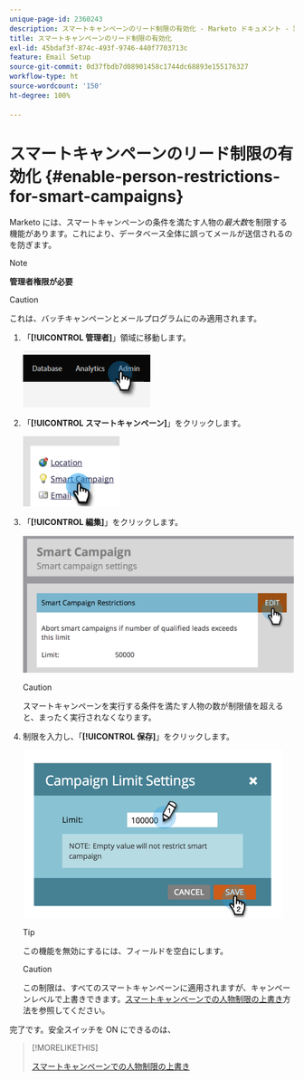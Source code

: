 ```yaml
---
unique-page-id: 2360243
description: スマートキャンペーンのリード制限の有効化 - Marketo ドキュメント - 製品ドキュメント
title: スマートキャンペーンのリード制限の有効化
exl-id: 45bdaf3f-874c-493f-9746-440f7703713c
feature: Email Setup
source-git-commit: 0d37fbdb7d08901458c1744dc68893e155176327
workflow-type: ht
source-wordcount: '150'
ht-degree: 100%

---
```


# スマートキャンペーンのリード制限の有効化 {#enable-person-restrictions-for-smart-campaigns}

Marketo には、スマートキャンペーンの条件を満たす人物の&#x200B;_最大数_&#x200B;を制限する機能があります。これにより、データベース全体に誤ってメールが送信されるのを防ぎます。

>[!NOTE]
>
>**管理者権限が必要**

>[!CAUTION]
>
>これは、バッチキャンペーンとメールプログラムにのみ適用されます。

1. 「**[!UICONTROL 管理者]**」領域に移動します。

   ![](assets/enable-person-restrictions-for-smart-campaigns-1.png)

1. 「**[!UICONTROL スマートキャンペーン]**」をクリックします。

   ![](assets/enable-person-restrictions-for-smart-campaigns-2.png)

1. 「**[!UICONTROL 編集]**」をクリックします。

   ![](assets/enable-person-restrictions-for-smart-campaigns-3.png)

   >[!CAUTION]
   >
   >スマートキャンペーンを実行する条件を満たす人物の数が制限値を超えると、まったく実行されなくなります。

1. 制限を入力し、「**[!UICONTROL 保存]**」をクリックします。

   ![](assets/enable-person-restrictions-for-smart-campaigns-4.png)

   >[!TIP]
   >
   >この機能を無効にするには、フィールドを空白にします。

   >[!CAUTION]
   >
   >この制限は、すべてのスマートキャンペーンに適用されますが、キャンペーンレベルで上書きできます。[スマートキャンペーンでの人物制限の上書き](/help/marketo/product-docs/core-marketo-concepts/smart-campaigns/using-smart-campaigns/override-person-restrictions-in-a-smart-campaign.md)方法を参照してください。

完了です。安全スイッチを ON にできるのは、

>[!MORELIKETHIS]
>
>[スマートキャンペーンでの人物制限の上書き](/help/marketo/product-docs/core-marketo-concepts/smart-campaigns/using-smart-campaigns/override-person-restrictions-in-a-smart-campaign.md)
